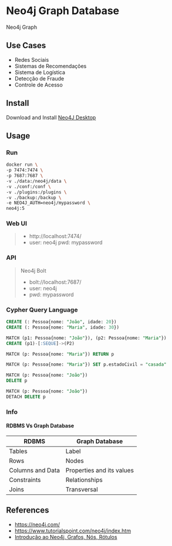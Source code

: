 # Neo4j Graph Database

Neo4j Graph

## Use Cases

- Redes Sociais
- Sistemas de Recomendações
- Sistema de Logística
- Detecção de Fraude
- Controle de Acesso

## Install

Download and Install [Neo4J Desktop](https://neo4j.com/download/neo4j-desktop/)

## Usage

### Run

```sh
docker run \
-p 7474:7474 \
-p 7687:7687 \
-v ./data:/neo4j/data \
-v ./conf:/conf \
-v ./plugins:/plugins \
-v ./backup:/backup \
-e NEO4J_AUTH=neo4j/mypassword \
neo4j:5
```
### Web UI

> * http://localhost:7474/
> * user: neo4j pwd: mypassword

### API

> Neo4j Bolt
> - bolt://localhost:7687/ 
> - user: neo4j 
> - pwd: mypassword

### Cypher Query Language

```sql
CREATE (: Pessoa{nome: "João", idade: 20})
CREATE (: Pessoa{nome: "Maria", idade: 30})
```

```sql
MATCH (p1: Pessoa{nome: "João"}), (p2: Pessoa{nome: "Maria"})
CREATE (p1)-[:SEQUE]->(P2)
```

```sql
MATCH (p: Pessoa{nome: "Maria"}) RETURN p
```

```sql
MATCH (p: Pessoa{nome: "Maria"}) SET p.estadoCivil = "casada"
```

```sql
MATCH (p: Pessoa{nome: "João"}) 
DELETE p
```

```sql
MATCH (p: Pessoa{nome: "João"}) 
DETACH DELETE p
```

### Info

#### RDBMS Vs Graph Database

| RDBMS            | Graph Database            |
|------------------|---------------------------|
| Tables           | Label                    |
| Rows             | Nodes                     |
| Columns and Data | Properties and its values |
| Constraints      | Relationships             |
| Joins            | Transversal               |

## References

- https://neo4j.com/
- https://www.tutorialspoint.com/neo4j/index.htm
- [Introdução ao Neo4j, Grafos, Nós, Rótulos](https://www.youtube.com/watch?v=5jlPSMPLHQ4)
